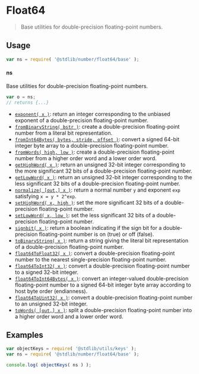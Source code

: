 <!--

@license Apache-2.0

Copyright (c) 2018 The Stdlib Authors.

Licensed under the Apache License, Version 2.0 (the "License");
you may not use this file except in compliance with the License.
You may obtain a copy of the License at

   http://www.apache.org/licenses/LICENSE-2.0

Unless required by applicable law or agreed to in writing, software
distributed under the License is distributed on an "AS IS" BASIS,
WITHOUT WARRANTIES OR CONDITIONS OF ANY KIND, either express or implied.
See the License for the specific language governing permissions and
limitations under the License.

-->

# Float64

> Base utilities for double-precision floating-point numbers.

<section class="usage">

## Usage

```javascript
var ns = require( '@stdlib/number/float64/base' );
```

#### ns

Base utilities for double-precision floating-point numbers.

```javascript
var o = ns;
// returns {...}
```

<!-- <toc pattern="*"> -->

<div class="namespace-toc">

-   <span class="signature">[`exponent( x )`][@stdlib/number/float64/base/exponent]</span><span class="delimiter">: </span><span class="description">return an integer corresponding to the unbiased exponent of a double-precision floating-point number.</span>
-   <span class="signature">[`fromBinaryString( bstr )`][@stdlib/number/float64/base/from-binary-string]</span><span class="delimiter">: </span><span class="description">create a double-precision floating-point number from a literal bit representation.</span>
-   <span class="signature">[`fromInt64Bytes( bytes, stride, offset )`][@stdlib/number/float64/base/from-int64-bytes]</span><span class="delimiter">: </span><span class="description">convert a signed 64-bit integer byte array to a double-precision floating-point number.</span>
-   <span class="signature">[`fromWords( high, low )`][@stdlib/number/float64/base/from-words]</span><span class="delimiter">: </span><span class="description">create a double-precision floating-point number from a higher order word and a lower order word.</span>
-   <span class="signature">[`getHighWord( x )`][@stdlib/number/float64/base/get-high-word]</span><span class="delimiter">: </span><span class="description">return an unsigned 32-bit integer corresponding to the more significant 32 bits of a double-precision floating-point number.</span>
-   <span class="signature">[`getLowWord( x )`][@stdlib/number/float64/base/get-low-word]</span><span class="delimiter">: </span><span class="description">return an unsigned 32-bit integer corresponding to the less significant 32 bits of a double-precision floating-point number.</span>
-   <span class="signature">[`normalize( [out,] x )`][@stdlib/number/float64/base/normalize]</span><span class="delimiter">: </span><span class="description">return a normal number `y` and exponent `exp` satisfying `x = y * 2^exp`.</span>
-   <span class="signature">[`setHighWord( x, high )`][@stdlib/number/float64/base/set-high-word]</span><span class="delimiter">: </span><span class="description">set the more significant 32 bits of a double-precision floating-point number.</span>
-   <span class="signature">[`setLowWord( x, low )`][@stdlib/number/float64/base/set-low-word]</span><span class="delimiter">: </span><span class="description">set the less significant 32 bits of a double-precision floating-point number.</span>
-   <span class="signature">[`signbit( x )`][@stdlib/number/float64/base/signbit]</span><span class="delimiter">: </span><span class="description">return a boolean indicating if the sign bit for a double-precision floating-point number is on (true) or off (false).</span>
-   <span class="signature">[`toBinaryString( x )`][@stdlib/number/float64/base/to-binary-string]</span><span class="delimiter">: </span><span class="description">return a string giving the literal bit representation of a double-precision floating-point number.</span>
-   <span class="signature">[`float64ToFloat32( x )`][@stdlib/number/float64/base/to-float32]</span><span class="delimiter">: </span><span class="description">convert a double-precision floating-point number to the nearest single-precision floating-point number.</span>
-   <span class="signature">[`float64ToInt32( x )`][@stdlib/number/float64/base/to-int32]</span><span class="delimiter">: </span><span class="description">convert a double-precision floating-point number to a signed 32-bit integer.</span>
-   <span class="signature">[`float64ToInt64Bytes( x )`][@stdlib/number/float64/base/to-int64-bytes]</span><span class="delimiter">: </span><span class="description">convert an integer-valued double-precision floating-point number to a signed 64-bit integer byte array according to host byte order (endianness).</span>
-   <span class="signature">[`float64ToUint32( x )`][@stdlib/number/float64/base/to-uint32]</span><span class="delimiter">: </span><span class="description">convert a double-precision floating-point number to an unsigned 32-bit integer.</span>
-   <span class="signature">[`toWords( [out,] x )`][@stdlib/number/float64/base/to-words]</span><span class="delimiter">: </span><span class="description">split a double-precision floating-point number into a higher order word and a lower order word.</span>

</div>

<!-- </toc> -->

</section>

<!-- /.usage -->

<section class="examples">

## Examples

<!-- TODO: better examples -->

<!-- eslint no-undef: "error" -->

```javascript
var objectKeys = require( '@stdlib/utils/keys' );
var ns = require( '@stdlib/number/float64/base' );

console.log( objectKeys( ns ) );
```

</section>

<!-- /.examples -->

<section class="links">

<!-- <toc-links> -->

[@stdlib/number/float64/base/exponent]: https://www.npmjs.com/package/@stdlib/number/tree/main/float64/base/exponent

[@stdlib/number/float64/base/from-binary-string]: https://www.npmjs.com/package/@stdlib/number/tree/main/float64/base/from-binary-string

[@stdlib/number/float64/base/from-int64-bytes]: https://www.npmjs.com/package/@stdlib/number/tree/main/float64/base/from-int64-bytes

[@stdlib/number/float64/base/from-words]: https://www.npmjs.com/package/@stdlib/number/tree/main/float64/base/from-words

[@stdlib/number/float64/base/get-high-word]: https://www.npmjs.com/package/@stdlib/number/tree/main/float64/base/get-high-word

[@stdlib/number/float64/base/get-low-word]: https://www.npmjs.com/package/@stdlib/number/tree/main/float64/base/get-low-word

[@stdlib/number/float64/base/normalize]: https://www.npmjs.com/package/@stdlib/number/tree/main/float64/base/normalize

[@stdlib/number/float64/base/set-high-word]: https://www.npmjs.com/package/@stdlib/number/tree/main/float64/base/set-high-word

[@stdlib/number/float64/base/set-low-word]: https://www.npmjs.com/package/@stdlib/number/tree/main/float64/base/set-low-word

[@stdlib/number/float64/base/signbit]: https://www.npmjs.com/package/@stdlib/number/tree/main/float64/base/signbit

[@stdlib/number/float64/base/to-binary-string]: https://www.npmjs.com/package/@stdlib/number/tree/main/float64/base/to-binary-string

[@stdlib/number/float64/base/to-float32]: https://www.npmjs.com/package/@stdlib/number/tree/main/float64/base/to-float32

[@stdlib/number/float64/base/to-int32]: https://www.npmjs.com/package/@stdlib/number/tree/main/float64/base/to-int32

[@stdlib/number/float64/base/to-int64-bytes]: https://www.npmjs.com/package/@stdlib/number/tree/main/float64/base/to-int64-bytes

[@stdlib/number/float64/base/to-uint32]: https://www.npmjs.com/package/@stdlib/number/tree/main/float64/base/to-uint32

[@stdlib/number/float64/base/to-words]: https://www.npmjs.com/package/@stdlib/number/tree/main/float64/base/to-words

<!-- </toc-links> -->

</section>

<!-- /.links -->
